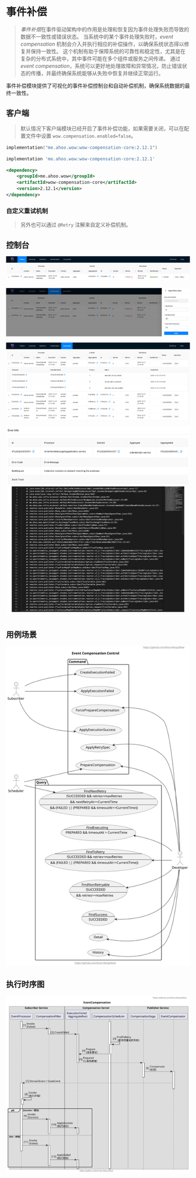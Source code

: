 # 事件补偿

> *事件补偿*在事件驱动架构中的作用是处理和恢复因为事件处理失败而导致的数据不一致性或错误状态。
> 当系统中的某个事件处理失败时，_event compensation_ 机制会介入并执行相应的补偿操作，以确保系统状态得以修复并保持一致性。
> 这个机制有助于保障系统的可靠性和稳定性，尤其是在复杂的分布式系统中，其中事件可能在多个组件或服务之间传递。
> 通过 _event compensation_，系统可以更好地处理故障和异常情况，防止错误状态的传播，并最终确保系统能够从失败中恢复并继续正常运行。

事件补偿模块提供了可视化的事件补偿控制台和自动补偿机制，确保系统数据的最终一致性。

## 客户端

> 默认情况下客户端模块已经开启了事件补偿功能，如果需要关闭，可以在配置文件中设置 `wow.compensation.enabled=false`。

<CodeGroup>
  <CodeGroupItem title="Gradle(Kotlin)" active>

```kotlin
implementation("me.ahoo.wow:wow-compensation-core:2.12.1")
```

  </CodeGroupItem>
  <CodeGroupItem title="Gradle(Groovy)">

```groovy
implementation 'me.ahoo.wow:wow-compensation-core:2.12.1'
```

  </CodeGroupItem>
  <CodeGroupItem title="Maven">

```xml
<dependency>
    <groupId>me.ahoo.wow</groupId>
    <artifactId>wow-compensation-core</artifactId>
    <version>2.12.1</version>
</dependency>
```

  </CodeGroupItem>
</CodeGroup>

### 自定义重试机制

> 另外也可以通过 `@Retry` 注解来自定义补偿机制。

## 控制台

<p align="center" style="text-align:center">
  <img src="../.vuepress/public/images/compensation/dashboard.png" alt="Compensation-Dashboard"/>
</p>

<p align="center" style="text-align:center">
  <img src="../.vuepress/public/images/compensation/dashboard-apply-retry-spec.png" alt="Compensation-Dashboard"/>
</p>

<p align="center" style="text-align:center">
  <img src="../.vuepress/public/images/compensation/dashboard-succeeded.png" alt="Compensation-Dashboard"/>
</p>

<p align="center" style="text-align:center">
  <img src="../.vuepress/public/images/compensation/dashboard-error.png" alt="Compensation-Dashboard-Error"/>
</p>

## 用例场景

<p align="center" style="text-align:center">
  <img src="../.vuepress/public/images/compensation/usercase.svg" alt="Event-Compensation-UserCase"/>
</p>

## 执行时序图

<p align="center" style="text-align:center">
  <img src="../.vuepress/public/images/compensation/process-sequence-diagram.svg" alt="Event-Compensation"/>
</p>

